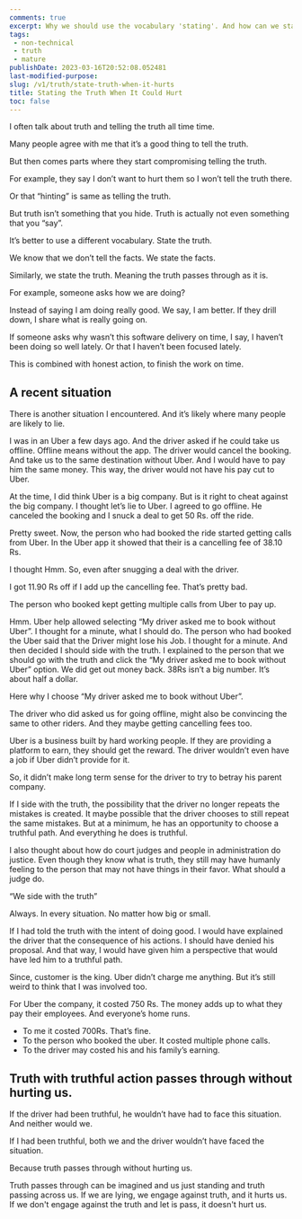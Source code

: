 ```yaml
---
comments: true
excerpt: Why we should use the vocabulary 'stating'. And how can we state the truth.
tags:
 - non-technical
 - truth
 - mature
publishDate: 2023-03-16T20:52:08.052481
last-modified-purpose:
slug: /v1/truth/state-truth-when-it-hurts
title: Stating the Truth When It Could Hurt
toc: false
---
```


I often talk about truth and telling the truth all time time.

Many people agree with me that it’s a good thing to tell the truth.

But then comes parts where they start compromising telling the truth.

For example, they say I don’t want to hurt them so I won’t tell the truth there.

Or that “hinting” is same as telling the truth.

But truth isn’t something that you hide. Truth is actually not even something that you “say”.

It’s better to use a different vocabulary. State the truth.

We know that we don’t tell the facts. We state the facts.

Similarly, we state the truth. Meaning the truth passes through as it is.

For example, someone asks how we are doing?

Instead of saying I am doing really good. We say, I am better. If they drill down, I share what is really going on.

If someone asks why wasn’t this software delivery on time, I say, I haven’t been doing so well lately. Or that I haven’t been focused lately.

This is combined with honest action, to finish the work on time.

## A recent situation

There is another situation I encountered. And it’s likely where many people are likely to lie.

I was in an Uber a few days ago. And the driver asked if he could take us offline. Offline means without the app. The driver would cancel the booking. And take us to the same destination without Uber. And I would have to pay him the same money. This way, the driver would not have his pay cut to Uber.

At the time, I did think Uber is a big company. But is it right to cheat against the big company. I thought let’s lie to Uber. I agreed to go offline. He canceled the booking and I snuck a deal to get 50 Rs. off the ride.

Pretty sweet. Now, the person who had booked the ride started getting calls from Uber. In the Uber app it showed that their is a cancelling fee of 38.10 Rs.

I thought Hmm. So, even after snugging a deal with the driver.

I got 11.90 Rs off if I add up the cancelling fee. That’s pretty bad.

The person who booked kept getting multiple calls from Uber to pay up.

Hmm. Uber help allowed selecting “My driver asked me to book without Uber”. I thought for a minute, what I should do. The person who had booked the Uber said that the Driver might lose his Job. I thought for a minute. And then decided I should side with the truth. I explained to the person that we should go with the truth and click the “My driver asked me to book without Uber” option. We did get out money back. 38Rs isn’t a big number. It’s about half a dollar.

Here why I choose “My driver asked me to book without Uber”.

The driver who did asked us for going offline, might also be convincing the same to other riders. And they maybe getting cancelling fees too.

Uber is a business built by hard working people. If they are providing a platform to earn, they should get the reward. The driver wouldn’t even have a job if Uber didn’t provide for it.

So, it didn’t make long term sense for the driver to try to betray his parent company.

If I side with the truth, the possibility that the driver no longer repeats the mistakes is created. It maybe possible that the driver chooses to still repeat the same mistakes. But at a minimum, he has an opportunity to choose a truthful path. And everything he does is truthful.

I also thought about how do court judges and people in administration do justice. Even though they know what is truth, they still may have humanly feeling to the person that may not have things in their favor. What should a judge do.

“We side with the truth”

Always. In every situation. No matter how big or small.

If I had told the truth with the intent of doing good. I would have explained the driver that the consequence of his actions. I should have denied his proposal. And that way, I would have given him a perspective that would have led him to a truthful path.

Since, customer is the king. Uber didn’t charge me anything. But it’s still weird to think that I was involved too.

For Uber the company, it costed 750 Rs. The money adds up to what they pay their employees. And everyone’s home runs.

- To me it costed 700Rs. That’s fine.
- To the person who booked the uber. It costed multiple phone calls.
- To the driver may costed his and his family’s earning.

## Truth with truthful action passes through without hurting us.

If the driver had been truthful, he wouldn’t have had to face this situation. And neither would we.

If I had been truthful, both we and the driver wouldn’t have faced the situation.

Because truth passes through without hurting us.

Truth passes through can be imagined and us just standing and truth passing across us. If we are lying, we engage against truth, and it hurts us. If we don't engage against the truth and let is pass, it doesn't hurt us.
